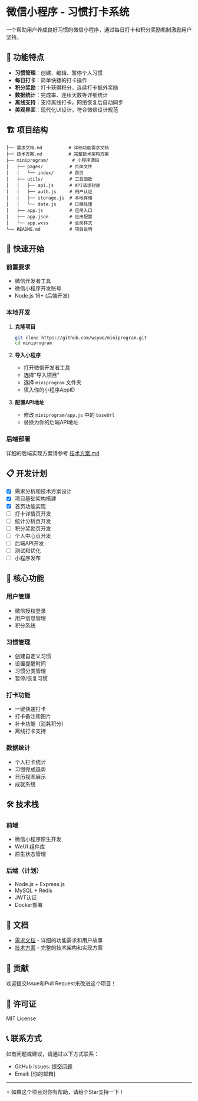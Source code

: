 # 微信小程序 - 习惯打卡系统

一个帮助用户养成良好习惯的微信小程序，通过每日打卡和积分奖励机制激励用户坚持。

## 📱 功能特点

- **习惯管理**：创建、编辑、暂停个人习惯
- **每日打卡**：简单快捷的打卡操作
- **积分奖励**：打卡获得积分，连续打卡额外奖励
- **数据统计**：完成率、连续天数等详细统计
- **离线支持**：支持离线打卡，网络恢复后自动同步
- **美观界面**：现代化UI设计，符合微信设计规范

## 🏗️ 项目结构

```
├── 需求文档.md          # 详细功能需求文档
├── 技术方案.md          # 完整技术架构方案
├── miniprogram/         # 小程序源码
│   ├── pages/          # 页面文件
│   │   └── index/      # 首页
│   ├── utils/          # 工具函数
│   │   ├── api.js      # API请求封装
│   │   ├── auth.js     # 用户认证
│   │   ├── storage.js  # 本地存储
│   │   └── date.js     # 日期处理
│   ├── app.js          # 应用入口
│   ├── app.json        # 应用配置
│   └── app.wxss        # 全局样式
└── README.md           # 项目说明
```

## 🚀 快速开始

### 前置要求

- 微信开发者工具
- 微信小程序开发账号
- Node.js 16+ (后端开发)

### 本地开发

1. **克隆项目**
   ```bash
   git clone https://github.com/wsywq/miniprogram.git
   cd miniprogram
   ```

2. **导入小程序**
   - 打开微信开发者工具
   - 选择"导入项目"
   - 选择 `miniprogram` 文件夹
   - 填入你的小程序AppID

3. **配置API地址**
   - 修改 `miniprogram/app.js` 中的 `baseUrl`
   - 替换为你的后端API地址

### 后端部署

详细的后端实现方案请参考 [技术方案.md](./技术方案.md)

## 📋 开发计划

- [x] 需求分析和技术方案设计
- [x] 项目基础架构搭建
- [x] 首页功能实现
- [ ] 打卡详情页开发
- [ ] 统计分析页开发
- [ ] 积分奖励页开发
- [ ] 个人中心页开发
- [ ] 后端API开发
- [ ] 测试和优化
- [ ] 小程序发布

## 🎯 核心功能

### 用户管理
- 微信授权登录
- 用户信息管理
- 积分系统

### 习惯管理
- 创建自定义习惯
- 设置提醒时间
- 习惯分类管理
- 暂停/恢复习惯

### 打卡功能
- 一键快速打卡
- 打卡备注和图片
- 补卡功能（消耗积分）
- 离线打卡支持

### 数据统计
- 个人打卡统计
- 习惯完成趋势
- 日历视图展示
- 成就系统

## 🛠️ 技术栈

### 前端
- 微信小程序原生开发
- WeUI 组件库
- 原生状态管理

### 后端（计划）
- Node.js + Express.js
- MySQL + Redis
- JWT认证
- Docker部署

## 📄 文档

- [需求文档](./需求文档.md) - 详细的功能需求和用户故事
- [技术方案](./技术方案.md) - 完整的技术架构和实现方案

## 🤝 贡献

欢迎提交Issue和Pull Request来改进这个项目！

## 📝 许可证

MIT License

## 📞 联系方式

如有问题或建议，请通过以下方式联系：

- GitHub Issues: [提交问题](https://github.com/wsywq/miniprogram/issues)
- Email: [你的邮箱]

---

⭐ 如果这个项目对你有帮助，请给个Star支持一下！
